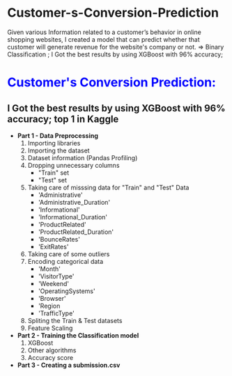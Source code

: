 # Customer-s-Conversion-Prediction

Given various Information related to a customer’s behavior in online shopping websites,
I created a model that can predict whether that customer will generate revenue for the website's company or not. 
=> Binary Classification ; I Got the best results by using XGBoost with 96% accuracy; 

# <font color='blue'>Customer's Conversion Prediction: </font> 
I Got the best results by using XGBoost with 96% accuracy; top 1 in Kaggle
---
 
* **Part 1 - Data Preprocessing**
   1. Importing libraries
   2. Importing the dataset
   3. Dataset information (Pandas Profiling)
   4. Dropping unnecessary columns
      - "Train" set
      - "Test" set
   5. Taking care of misssing data for "Train" and "Test" Data
      - 'Administrative'          
      - 'Administrative_Duration'
      - 'Informational'
      - 'Informational_Duration' 
      - 'ProductRelated' 
      - 'ProductRelated_Duration'
      - 'BounceRates'
      - 'ExitRates'
   6. Taking care of some outliers
   7. Encoding categorical data
      - 'Month'        
      - 'VisitorType'
      - 'Weekend'
      - 'OperatingSystems'
      - 'Browser'
      - 'Region
      - 'TrafficType'
   8. Spliting the Train & Test datasets
   9. Feature Scaling   
* **Part 2 - Training the Classification model**
   1. XGBoost
   2. Other algorithms
   3. Accuracy score  
* **Part 3 - Creating a submission.csv**
